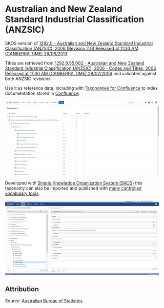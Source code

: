 # Australian and New Zealand Standard Industrial Classification (ANZSIC)

SKOS version of [1292.0 - Australian and New Zealand Standard Industrial Classification (ANZSIC), 2006 (Revision 2.0) Released at 11:30 AM (CANBERRA TIME) 26/06/2013](https://www.abs.gov.au/AUSSTATS/abs@.nsf/DetailsPage/1292.02006%20(Revision%202.0)?OpenDocument).

Titles are retrieved from [1292.0.55.002 - Australian and New Zealand Standard Industrial Classification (ANZSIC), 2006 - Codes and Titles, 2006 Released at 11:30 AM (CANBERRA TIME) 28/02/2006](https://www.abs.gov.au/AUSSTATS/abs@.nsf/DetailsPage/1292.0.55.0022006?OpenDocument) and validated against both ANZSIC revisions.

Use it as reference data, including with [Taxonomies for Confluence](https://dalstonsemantics.com/services/taxonomies-for-confluence/) to index documentation stored in [Confluence](https://www.atlassian.com/software/confluence).

![ANZSIC in Taxonomies for Confluence](anzsic-confluence.png "ANZSIC in Taxonomies for Confluence")

Developed with [Simple Knowledge Organization System (SKOS)](https://www.w3.org/2004/02/skos/) this taxonomy can also be imported and published with [many controlled vocabulary tools](https://github.com/gbv/bartoc.org/wiki/Software-for-controlled-vocabularies).

![ANZSIC in VocBench](anzsic-vocbench.png "ANZSIC in VocBench")

## Attribution

Source: [Australian Bureau of Statistics](www.abs.gov.au).